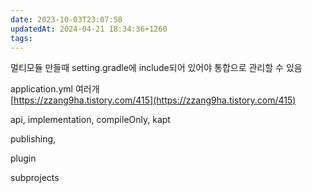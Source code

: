 ```yaml
---
date: 2023-10-03T23:07:58
updatedAt: 2024-04-21 18:34:36+1260
tags: 
---
```

멀티모듈 만들때 setting.gradle에 include되어 있어야 통합으로 관리할 수 있음

application.yml 여러개  
[https://zzang9ha.tistory.com/415](https://zzang9ha.tistory.com/415)

api, implementation, compileOnly, kapt

publishing,

plugin

subprojects
